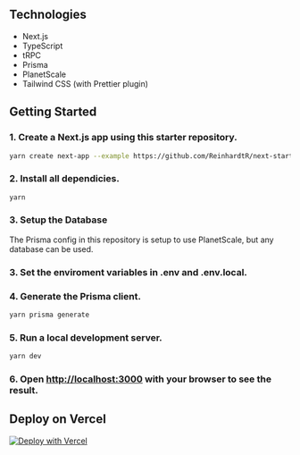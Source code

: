 ## Technologies

- Next.js
- TypeScript
- tRPC
- Prisma
- PlanetScale
- Tailwind CSS (with Prettier plugin)

## Getting Started

### 1. Create a Next.js app using this starter repository.

```bash
yarn create next-app --example https://github.com/ReinhardtR/next-starter-reinhardt
```

### 2. Install all dependicies.

```bash
yarn
```

### 3. Setup the Database

The Prisma config in this repository is setup to use PlanetScale, but any database can be used.

### 3. Set the enviroment variables in **.env** and **.env.local**.

### 4. Generate the Prisma client.

```bash
yarn prisma generate
```

### 5. Run a local development server.

```bash
yarn dev
```

### 6. Open [http://localhost:3000](http://localhost:3000) with your browser to see the result.

## Deploy on Vercel

[![Deploy with Vercel](https://vercel.com/button)](https://vercel.com/new/git/external?repository-url=https://github.com/ReinhardtR/next-starter-reinhardt)
